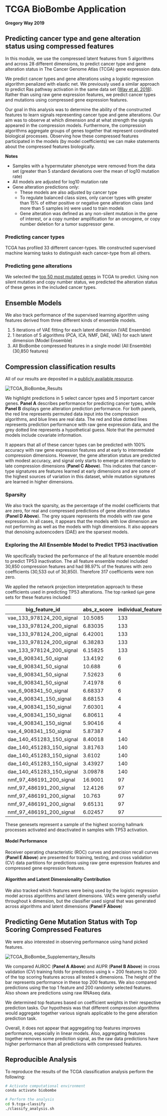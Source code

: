 # TCGA BioBombe Application

**Gregory Way 2019**

## Predicting cancer type and gene alteration status using compressed features

In this module, we use the compressed latent features from 5 algorithms and across 28 different dimensions, to predict cancer type and gene alteration status in The Cancer Genome Atlas (TCGA) gene expression data.

We predict cancer types and gene alterations using a logistic regression algorithm penalized with elastic net.
We previously used a similar approach to predict Ras pathway activation in the same data set ([Way et al. 2018](https://doi.org/10.1016/j.celrep.2018.03.046)).
Rather than using raw gene expression features, we predict cancer types and mutations using compressed gene expression features.

Our goal in this analysis was to determine the ability of the constructed features to learn signals representing cancer type and gene alterations.
Our aim was to observe at which dimension and at what strength the signals appeared in the compression models.
Furthermore, the compression algorithms aggregate groups of genes together that represent coordinated biological processes.
Observing how these compressed features participated in the models (by model coefficients) we can make statements about the compressed features biologically.

**Notes**

* Samples with a hypermutater phenotype were removed from the data set (greater than 5 standard deviations over the mean of log10 mutation rate)
* All models are adjusted for log10 mutation rate
* Gene alteration predictions only:
  * These models are also adjusted by cancer type
  * To regulate balanced class sizes, only cancer types with greater than 15% of either positive or negative gene alteration class (and more than 5 samples in) were used to train models
  * Gene alteration was defined as any non-silent mutation in the gene of interest, or a copy number amplification for an oncogene, or copy number deletion for a tumor suppressor gene.

### Predicting cancer types

TCGA has profiled 33 different cancer-types.
We constructed supervised machine learning tasks to distinguish each cancer-type from all others.

### Predicting gene alterations

We selected the [top 50 most mutated genes](https://github.com/greenelab/BioBombe/blob/master/9.tcga-classify/top-50-pancanatlas-mutations.ipynb) in TCGA to predict.
Using non silent mutation and copy number status, we predicted the alteration status of these genes in the included cancer types.

## Ensemble Models

We also track performance of the supervised learning algorithm using features derived from three different kinds of ensemble models.

1. 5 iterations of VAE fitting for each latent dimension (VAE Ensemble)
2. 1 iteration of 5 algorithms (PCA, ICA, NMF, DAE, VAE) for each latent dimension (Model Ensemble)
3. All BioBombe compressed features in a single model (All Ensemble) (30,850 features)

## Compression classification results

All of our results are deposited in a [publicly available resource](https://doi.org/10.5281/zenodo.2535759).

![TCGA_BioBombe_Results](https://raw.githubusercontent.com/greenelab/BioBombe/master/9.tcga-classify/figures/tcga_biobombe_main_figure.png)

We highlight predictions in 5 select cancer types and 5 important cancer genes.
**Panel A** describes performance for predicting cancer types, while **Panel B** displays gene alteration prediction performance.
For both panels, the red line represents permuted data input into the compression algorithms, and blue lines are real data.
The red and blue dotted lines represents prediction performance with raw gene expression data, and the grey dotted line represents a hypothetical guess.
Note that the permuted models include covariate information.

It appears that all of these cancer types can be predicted with 100% accuracy with raw gene expression features and at early to intermediate compression dimensions.
However, the gene alteration status are predicted with modest accuracy, and signal only starts to emerge at intermediate to late compression dimensions (**Panel C Above**).
This indicates that cancer-type signatures are features learned at early dimensions and are some of the highest sources of variation in this dataset, while mutation signatures are learned in higher dimensions.

### Sparsity

We also track the sparsity, as the percentage of the model coefficients that are zero, for real and compressed predictions of gene alteration status (**Panel D Above**).
The grey square represents the models with raw gene expression.
In all cases, it appears that the models with low dimension are not performing as well as the models with high dimensions.
It also appears that denoising autoencoders (DAE) are the sparsest models.

### Exploring the All Ensemble Model to Predict TP53 inactivation

We specifically tracked the performance of the all feature ensemble model to predict TP53 inactivation.
The all feature ensemble model included 30,850 compression features and had 98.97% of the features with zero coefficients (30,533 out of 30,850).
Therefore 317 coefficients were non zero.

We applied the network projection interpretation approach to these coefficients used in predicting TP53 alterations.
The top ranked `GpH` gene sets for these features included:

| big_feature_id            | abs_z_score | individual_feature | k   | signal | weight    | abs      | gene | variable                                   | value     | z_score  |
|---------------------------|-------------|--------------------|-----|--------|-----------|----------|------|--------------------------------------------|-----------|----------|
| vae_133_978124_200_signal | 10.5085     | 133                | 200 | signal | 0.082262  | 0.082262 | TP53 | HALLMARK_ESTROGEN_RESPONSE_EARLY           | -3.89942  | -10.5085 |
| vae_133_978124_200_signal | 6.83035     | 133                | 200 | signal | 0.082262  | 0.082262 | TP53 | HALLMARK_ESTROGEN_RESPONSE_LATE            | -4.346    | -6.83035 |
| vae_133_978124_200_signal | 6.42001     | 133                | 200 | signal | 0.082262  | 0.082262 | TP53 | HALLMARK_P53_PATHWAY                       | -3.46517  | -6.42001 |
| vae_133_978124_200_signal | 6.38283     | 133                | 200 | signal | 0.082262  | 0.082262 | TP53 | HALLMARK_COAGULATION                       | -2.60747  | -6.38283 |
| vae_133_978124_200_signal | 6.15825     | 133                | 200 | signal | 0.082262  | 0.082262 | TP53 | HALLMARK_XENOBIOTIC_METABOLISM             | -3.64404  | -6.15825 |
| vae_6_908341_50_signal    | 13.4192     | 6                  | 50  | signal | 0.075826  | 0.075826 | TP53 | HALLMARK_TNFA_SIGNALING_VIA_NFKB           | -4.42049  | -13.4192 |
| vae_6_908341_50_signal    | 10.688      | 6                  | 50  | signal | 0.075826  | 0.075826 | TP53 | HALLMARK_XENOBIOTIC_METABOLISM             | -5.68437  | -10.688  |
| vae_6_908341_50_signal    | 7.52623     | 6                  | 50  | signal | 0.075826  | 0.075826 | TP53 | HALLMARK_COAGULATION                       | -4.08482  | -7.52623 |
| vae_6_908341_50_signal    | 7.41978     | 6                  | 50  | signal | 0.075826  | 0.075826 | TP53 | HALLMARK_MYC_TARGETS_V1                    | 0.408717  | 7.41978  |
| vae_6_908341_50_signal    | 6.68337     | 6                  | 50  | signal | 0.075826  | 0.075826 | TP53 | HALLMARK_KRAS_SIGNALING_UP                 | -4.51147  | -6.68337 |
| vae_4_908341_150_signal   | 8.68153     | 4                  | 150 | signal | -0.065103 | 0.065103 | TP53 | HALLMARK_BILE_ACID_METABOLISM              | 0.0707084 | 8.68153  |
| vae_4_908341_150_signal   | 7.60301     | 4                  | 150 | signal | -0.065103 | 0.065103 | TP53 | HALLMARK_EPITHELIAL_MESENCHYMAL_TRANSITION | -4.43528  | -7.60301 |
| vae_4_908341_150_signal   | 6.80611     | 4                  | 150 | signal | -0.065103 | 0.065103 | TP53 | HALLMARK_FATTY_ACID_METABOLISM             | -0.831578 | 6.80611  |
| vae_4_908341_150_signal   | 5.90416     | 4                  | 150 | signal | -0.065103 | 0.065103 | TP53 | HALLMARK_OXIDATIVE_PHOSPHORYLATION         | -0.54764  | 5.90416  |
| vae_4_908341_150_signal   | 5.87387     | 4                  | 150 | signal | -0.065103 | 0.065103 | TP53 | HALLMARK_ESTROGEN_RESPONSE_EARLY           | -0.789038 | 5.87387  |
| dae_140_451283_150_signal | 8.40018     | 140                | 150 | signal | -0.062348 | 0.062348 | TP53 | HALLMARK_INTERFERON_ALPHA_RESPONSE         | -3.10989  | -8.40018 |
| dae_140_451283_150_signal | 3.81763     | 140                | 150 | signal | -0.062348 | 0.062348 | TP53 | HALLMARK_INTERFERON_GAMMA_RESPONSE         | -2.36052  | -3.81763 |
| dae_140_451283_150_signal | 3.6102      | 140                | 150 | signal | -0.062348 | 0.062348 | TP53 | HALLMARK_CHOLESTEROL_HOMEOSTASIS           | 1.30372   | 3.6102   |
| dae_140_451283_150_signal | 3.43927     | 140                | 150 | signal | -0.062348 | 0.062348 | TP53 | HALLMARK_REACTIVE_OXIGEN_SPECIES_PATHWAY   | -0.811733 | -3.43927 |
| dae_140_451283_150_signal | 3.09878     | 140                | 150 | signal | -0.062348 | 0.062348 | TP53 | HALLMARK_ESTROGEN_RESPONSE_LATE            | 1.6836    | 3.09878  |
| nmf_97_486191_200_signal  | 16.9001     | 97                 | 200 | signal | -0.061847 | 0.061847 | TP53 | HALLMARK_E2F_TARGETS                       | 31.2308   | 16.9001  |
| nmf_97_486191_200_signal  | 12.4126     | 97                 | 200 | signal | -0.061847 | 0.061847 | TP53 | HALLMARK_G2M_CHECKPOINT                    | 22.7514   | 12.4126  |
| nmf_97_486191_200_signal  | 10.763      | 97                 | 200 | signal | -0.061847 | 0.061847 | TP53 | HALLMARK_DNA_REPAIR                        | 11.8644   | 10.763   |
| nmf_97_486191_200_signal  | 9.65131     | 97                 | 200 | signal | -0.061847 | 0.061847 | TP53 | HALLMARK_MYC_TARGETS_V1                    | 18.653    | 9.65131  |
| nmf_97_486191_200_signal  | 6.02457     | 97                 | 200 | signal | -0.061847 | 0.061847 | TP53 | HALLMARK_MITOTIC_SPINDLE                   | 8.9368    | 6.02457  |

These genesets represent a sample of the highest scoring hallmark processes activated and deactivated in samples with TP53 activation.

#### Model Performance

Receiver operating characteristic (ROC) curves and precision recall curves (**Panel E Above**) are presented for training, testing, and cross validation (CV) data partitions for predictions using raw gene expression features and compressed gene expression features.

#### Algorithm and Latent Dimensionality Contribution

We also tracked which features were being used by the logistic regression model across algorithms and latent dimensions.
VAEs were generally useful throughout k dimension, but the classifier used signal that was generated across algorithms and latent dimensions (**Panel F Above**)

## Predicting Gene Mutation Status with Top Scoring Compressed Features

We were also interested in observing performance using hand picked features.

![TCGA_BioBombe_Supplementary_Results](https://raw.githubusercontent.com/greenelab/BioBombe/master/9.tcga-classify/figures/supplemental_tcga_top_feature_summary.png)

We compared AUROC (**Panel A Above**) and AUPR (**Panel B Above**) in cross validation (CV) training folds for predictions using k = 200 features to 200 of the top scoring features across all tested k dimensions.
The height of the bar represents performance in these top 200 features.
We also compared predictions using the top 1 feature and 200 randomly selected features.
Also shown are predictions using raw RNAseq data.

We determined top features based on coefficient weights in their respective prediction tasks.
Our hypothesis was that different compression algorithms would aggregate together various signals applicable to the gene alteration prediction task.

Overall, it does not appear that aggregating top features improves performance, especially in linear models.
Also, aggregating features together removes some prediction signal, as the raw data predictions have higher performance than all predictions with compressed features.


## Reproducible Analysis

To reproduce the results of the TCGA classification analysis perform the following:

```bash
# Activate computational environment
conda activate biobombe

# Perform the analysis
cd 9.tcga-classify
./classify_analysis.sh
```
